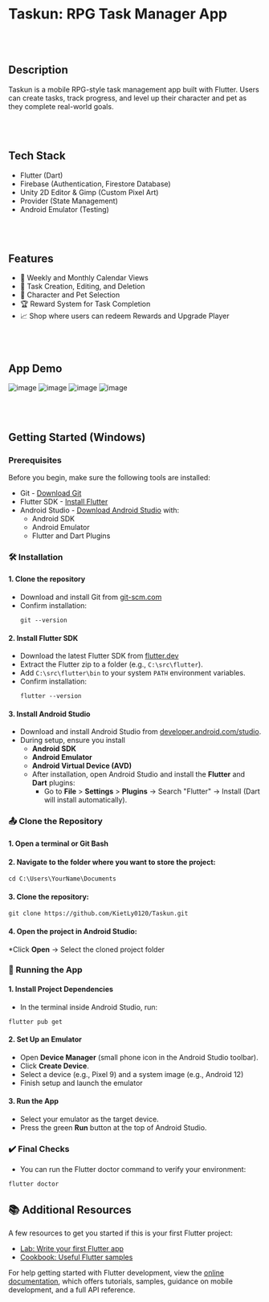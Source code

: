 # Taskun: RPG Task Manager App

<br></br>

## Description

Taskun is a mobile RPG-style task management app built with Flutter. Users can create tasks, track progress, and level up their character and pet as they complete real-world goals.

<br></br>

## Tech Stack
- Flutter (Dart)
- Firebase (Authentication, Firestore Database)
- Unity 2D Editor & Gimp (Custom Pixel Art)
- Provider (State Management)
- Android Emulator (Testing)

<br></br>

## Features

- 📅 Weekly and Monthly Calendar Views
- 🎯 Task Creation, Editing, and Deletion
- 🧙 Character and Pet Selection
- 🏆 Reward System for Task Completion
- 📈 Shop where users can redeem Rewards and Upgrade Player

<br></br>

## App Demo
![image](https://github.com/user-attachments/assets/345f62cf-b668-482d-b75e-876a2f5be383) ![image](https://github.com/user-attachments/assets/c487383e-51f9-4928-9373-67366f5c350e) ![image](https://github.com/user-attachments/assets/38952aa4-af95-413c-894a-f70ea7779950)
![image](https://github.com/user-attachments/assets/d0cff69c-0060-43d3-b6aa-113f55c75c36)


<br></br>

## Getting Started (Windows)

### Prerequisites
Before you begin, make sure the following tools are installed:

* Git - [Download Git](https://git-scm.com/downloads)
* Flutter SDK - [Install Flutter](https://docs.flutter.dev/get-started/install)
* Android Studio - [Download Android Studio](https://developer.android.com/studio?gad_source=1&gbraid=0AAAAAC-IOZl3O8pgYH5podY2uyhpbWY3l&gclid=Cj0KCQjw5azABhD1ARIsAA0WFUGvoSISEaIxP171MAsk2colnEaVIA2-Rngk6yDCKoS67xaHt3a8lP0aAhcBEALw_wcB&gclsrc=aw.ds) with:
  - Android SDK
  - Android Emulator
  - Flutter and Dart Plugins

### 🛠️ Installation
#### 1. Clone the repository
* Download and install Git from [git-scm.com](https://git-scm.com/downloads)
* Confirm installation:
  ```
  git --version
   ```
#### 2. Install Flutter SDK
* Download the latest Flutter SDK from [flutter.dev](https://docs.flutter.dev/get-started/install)
* Extract the Flutter zip to a folder (e.g., ```C:\src\flutter```).
* Add ```C:\src\flutter\bin``` to your system ```PATH``` environment variables.
* Confirm installation:
  ```
  flutter --version
  ```
#### 3. Install Android Studio
* Download and install Android Studio from [developer.android.com/studio](https://developer.android.com/studio).
* During setup, ensure you install
  - **Android SDK**
  - **Android Emulator**
  - **Android Virtual Device (AVD)**
  - After installation, open Android Studio and install the **Flutter** and **Dart** plugins:
    * Go to **File** > **Settings** > **Plugins** -> Search "Flutter" -> Install (Dart will install automatically).
### 📤 Clone the Repository
#### 1. Open a terminal or Git Bash
#### 2. Navigate to the folder where you want to store the project:
```
cd C:\Users\YourName\Documents
```
#### 3. Clone the repository:
```
git clone https://github.com/KietLy0120/Taskun.git
```
#### 4. Open the project in Android Studio:
   *Click **Open** -> Select the cloned project folder
### 🚀 Running the App
#### 1. Install Project Dependencies
* In the terminal inside Android Studio, run:
```
flutter pub get
```
#### 2. Set Up an Emulator
* Open **Device Manager** (small phone icon in the Android Studio toolbar).
* Click **Create Device**.
* Select a device (e.g., Pixel 9) and a system image (e.g., Android 12)
* Finish setup and launch the emulator
#### 3. Run the App
* Select your emulator as the target device.
* Press the green **Run** button at the top of Android Studio.
### ✔️ Final Checks
* You can run the Flutter doctor command to verify your environment:
```
flutter doctor
```


## 📚 Additional Resources
A few resources to get you started if this is your first Flutter project:

- [Lab: Write your first Flutter app](https://docs.flutter.dev/get-started/codelab)
- [Cookbook: Useful Flutter samples](https://docs.flutter.dev/cookbook)

For help getting started with Flutter development, view the
[online documentation](https://docs.flutter.dev/), which offers tutorials,
samples, guidance on mobile development, and a full API reference.
